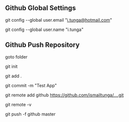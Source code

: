 ## Github Global Settings

git config --global user.email "i.tunga@hotmail.com"

git config --global user.name "i.tunga"

## Github Push Repository

goto folder

git init

git add .

git commit -m "Test App"

git remote add github https://github.com/ismailtunga/....git

git remote -v

git push -f github master